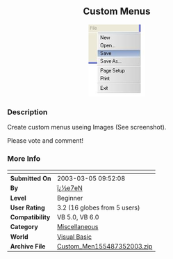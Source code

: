 ﻿<div align="center">

## Custom Menus

<img src="PIC20033595268981.JPG">
</div>

### Description

Create custom menus useing Images (See screenshot).

Please vote and comment!
 
### More Info
 


<span>             |<span>
---                |---
**Submitted On**   |2003-03-05 09:52:08
**By**             |[ï¿½e7eN](https://github.com/Planet-Source-Code/PSCIndex/blob/master/ByAuthor/e7en.md)
**Level**          |Beginner
**User Rating**    |3.2 (16 globes from 5 users)
**Compatibility**  |VB 5\.0, VB 6\.0
**Category**       |[Miscellaneous](https://github.com/Planet-Source-Code/PSCIndex/blob/master/ByCategory/miscellaneous__1-1.md)
**World**          |[Visual Basic](https://github.com/Planet-Source-Code/PSCIndex/blob/master/ByWorld/visual-basic.md)
**Archive File**   |[Custom\_Men155487352003\.zip](https://github.com/Planet-Source-Code/e7en-custom-menus__1-43771/archive/master.zip)








